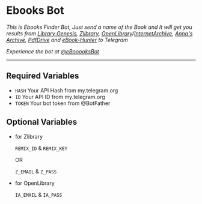 # Ebooks Bot

*This is Ebooks Finder Bot, Just send a name of the Book and It will get you results from [Library Genesis](https://libgen.li/), [Zlibrary](http://z-lib.org/), [OpenLibrary](https://openlibrary.org)/[InternetArchive](https://archive.org/), [Anna's Archive](https://annas-archive.org/), [PdfDrive](https://pdfdrive.to) and [eBook-Hunter](https://ebook-hunter.org/) to Telegram*

*Experience the bot at [@eBooooksBot](https://t.me/ebooooksbot)*

---

## Required Variables

- `HASH` Your API Hash from my.telegram.org
- `ID` Your API ID from my.telegram.org
- `TOKEN` Your bot token from @BotFather

## Optional Variables

* for Zlibrary

    `REMIX_ID` & `REMIX_KEY` 
    
    OR
    
    `Z_EMAIL` & `Z_PASS`

* for OpenLibrary

    `IA_EMAIL` & `IA_PASS`
